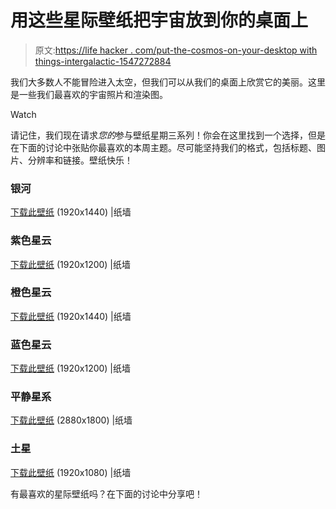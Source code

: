 # 用这些星际壁纸把宇宙放到你的桌面上

> 原文:[https://life hacker . com/put-the-cosmos-on-your-desktop with things-intergalactic-1547272884](https://lifehacker.com/put-the-cosmos-on-your-desktop-with-these-intergalactic-1547272884)

我们大多数人不能冒险进入太空，但我们可以从我们的桌面上欣赏它的美丽。这里是一些我们最喜欢的宇宙照片和渲染图。

Watch

请记住，我们现在请求*您的*参与壁纸星期三系列！你会在这里找到一个选择，但是在下面的讨论中张贴你最喜欢的本周主题。尽可能坚持我们的格式，包括标题、图片、分辨率和链接。壁纸快乐！

### 银河

[下载此壁纸](http://thepaperwall.com/wallpaper.php?view=0bca607419d742279abffe64e62976ce0a9b582e) (1920x1440) |纸墙

### 紫色星云

[下载此壁纸](http://thepaperwall.com/wallpaper.php?view=65ddf01b278c170bdedb64967fb5c0c7e2f96b75) (1920x1200) |纸墙

### 橙色星云

[下载此壁纸](http://thepaperwall.com/wallpaper.php?view=bc27f801ac53ba47698f4ebf029897f6d6c0e41a) (1920x1440) |纸墙

### 蓝色星云

[下载此壁纸](http://thepaperwall.com/wallpaper.php?view=3669731ff9f7d9853ebc728cb0f501defb91e666) (1920x1200) |纸墙

### 平静星系

[下载此壁纸](http://thepaperwall.com/wallpaper.php?view=af9b86e708b3c62c5fd3a5a6b2083bdb97d8e280) (2880x1800) |纸墙

### 土星

[下载此壁纸](http://thepaperwall.com/wallpaper.php?view=b0b1af6a97da5be63563833bb7ba11415c2baa78) (1920x1080) |纸墙

有最喜欢的星际壁纸吗？在下面的讨论中分享吧！